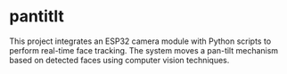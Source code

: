 # pantitlt
This project integrates an ESP32 camera module with Python scripts to perform real-time face tracking. The system moves a pan-tilt mechanism based on detected faces using computer vision techniques.

